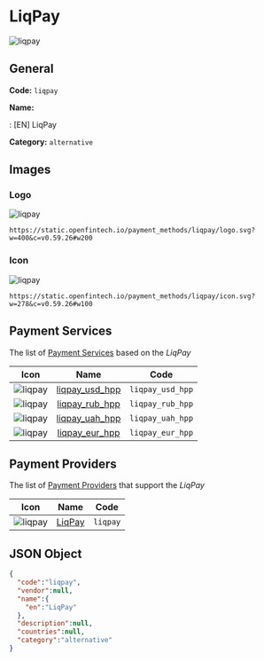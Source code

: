 
# LiqPay 
![liqpay](https://static.openfintech.io/payment_methods/liqpay/logo.svg?w=400&c=v0.59.26#w200)  

## General 
**Code:** `liqpay` 
 
**Name:** 
 
:	[EN] LiqPay 
 
**Category:** `alternative` 
 

## Images 

### Logo 
![liqpay](https://static.openfintech.io/payment_methods/liqpay/logo.svg?w=400&c=v0.59.26#w200)  

```
https://static.openfintech.io/payment_methods/liqpay/logo.svg?w=400&c=v0.59.26#w200
```  

### Icon 
![liqpay](https://static.openfintech.io/payment_methods/liqpay/icon.svg?w=278&c=v0.59.26#w100)  

```
https://static.openfintech.io/payment_methods/liqpay/icon.svg?w=278&c=v0.59.26#w100
```  

## Payment Services 
 
The list of [Payment Services](/payment-services/) based on the _LiqPay_ 

|Icon|Name|Code| 
|:---:|:---:|:---:| 
|![liqpay](https://static.openfintech.io/payment_methods/liqpay/icon.svg?w=278&c=v0.59.26#w100) |[liqpay_usd_hpp](/payment-services/liqpay_usd_hpp/)|`liqpay_usd_hpp`| 
|![liqpay](https://static.openfintech.io/payment_methods/liqpay/icon.svg?w=278&c=v0.59.26#w100) |[liqpay_rub_hpp](/payment-services/liqpay_rub_hpp/)|`liqpay_rub_hpp`| 
|![liqpay](https://static.openfintech.io/payment_methods/liqpay/icon.svg?w=278&c=v0.59.26#w100) |[liqpay_uah_hpp](/payment-services/liqpay_uah_hpp/)|`liqpay_uah_hpp`| 
|![liqpay](https://static.openfintech.io/payment_methods/liqpay/icon.svg?w=278&c=v0.59.26#w100) |[liqpay_eur_hpp](/payment-services/liqpay_eur_hpp/)|`liqpay_eur_hpp`| 
 

## Payment Providers 
 
The list of [Payment Providers](/payment-providers/) that support the _LiqPay_ 

|Icon|Name|Code| 
|:---:|:---:|:---:| 
|![liqpay](https://static.openfintech.io/payment_providers/liqpay/icon.svg?w=278&c=v0.59.26#w100) |[LiqPay](/payment-providers/liqpay/)|`liqpay`| 
 

## JSON Object 

```json
{
  "code":"liqpay",
  "vendor":null,
  "name":{
    "en":"LiqPay"
  },
  "description":null,
  "countries":null,
  "category":"alternative"
}
```  
